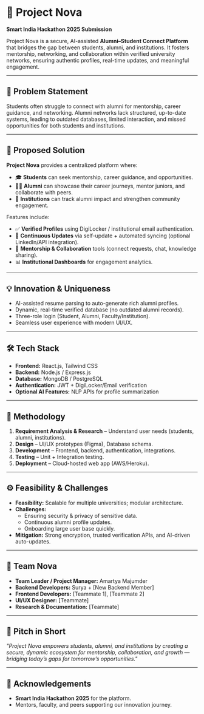 # 🚀 Project Nova  

**Smart India Hackathon 2025 Submission**  

Project Nova is a secure, AI-assisted **Alumni–Student Connect Platform** that bridges the gap between students, alumni, and institutions. It fosters mentorship, networking, and collaboration within verified university networks, ensuring authentic profiles, real-time updates, and meaningful engagement.  

---

## 📌 Problem Statement  
Students often struggle to connect with alumni for mentorship, career guidance, and networking. Alumni networks lack structured, up-to-date systems, leading to outdated databases, limited interaction, and missed opportunities for both students and institutions.  

---

## 🎯 Proposed Solution  
**Project Nova** provides a centralized platform where:  
- 🎓 **Students** can seek mentorship, career guidance, and opportunities.  
- 🧑‍🎓 **Alumni** can showcase their career journeys, mentor juniors, and collaborate with peers.  
- 🏫 **Institutions** can track alumni impact and strengthen community engagement.  

Features include:  
- ✅ **Verified Profiles** using DigiLocker / institutional email authentication.  
- 🔄 **Continuous Updates** via self-update + automated syncing (optional LinkedIn/API integration).  
- 🤝 **Mentorship & Collaboration** tools (connect requests, chat, knowledge sharing).  
- 📊 **Institutional Dashboards** for engagement analytics.  

---

## 💡 Innovation & Uniqueness  
- AI-assisted resume parsing to auto-generate rich alumni profiles.  
- Dynamic, real-time verified database (no outdated alumni records).  
- Three-role login (Student, Alumni, Faculty/Institution).  
- Seamless user experience with modern UI/UX.  

---

## 🛠️ Tech Stack  
- **Frontend:** React.js, Tailwind CSS  
- **Backend:** Node.js / Express.js  
- **Database:** MongoDB / PostgreSQL  
- **Authentication:** JWT + DigiLocker/Email verification  
- **Optional AI Features:** NLP APIs for profile summarization  

---

## 🔄 Methodology  
1. **Requirement Analysis & Research** – Understand user needs (students, alumni, institutions).  
2. **Design** – UI/UX prototypes (Figma), Database schema.  
3. **Development** – Frontend, backend, authentication, integrations.  
4. **Testing** – Unit + Integration testing.  
5. **Deployment** – Cloud-hosted web app (AWS/Heroku).  

---

## ⚙️ Feasibility & Challenges  
- **Feasibility:** Scalable for multiple universities; modular architecture.  
- **Challenges:**  
  - Ensuring security & privacy of sensitive data.  
  - Continuous alumni profile updates.  
  - Onboarding large user base quickly.  
- **Mitigation:** Strong encryption, trusted verification APIs, and AI-driven auto-updates.  

---

## 👥 Team Nova  
- **Team Leader / Project Manager:** Amartya Majumder  
- **Backend Developers:** Surya + [New Backend Member]  
- **Frontend Developers:** [Teammate 1], [Teammate 2]  
- **UI/UX Designer:** [Teammate]  
- **Research & Documentation:** [Teammate]  

---

## 🎤 Pitch in Short  
*"Project Nova empowers students, alumni, and institutions by creating a secure, dynamic ecosystem for mentorship, collaboration, and growth — bridging today’s gaps for tomorrow’s opportunities."*  

---

## 🙏 Acknowledgements  
- **Smart India Hackathon 2025** for the platform.  
- Mentors, faculty, and peers supporting our innovation journey.  
